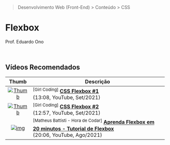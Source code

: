 > Desenvolvimento Web (Front-End) > Conteúdo > CSS

# Flexbox

Prof. Eduardo Ono

<br>

## Vídeos Recomendados

| Thumb | Descrição |
| :-: | --- |
| [![Thumb](https://img.youtube.com/vi/tWWVgogdr98/default.jpg)](https://www.youtube.com/watch?v=tWWVgogdr98 "CSS Flexbox #1") | <sup>[Girl Coding]</sup> [__CSS Flexbox #1__](https://www.youtube.com/watch?v=tWWVgogdr98) <br> (13:08, YouTube, Set/2021)
| [![Thumb](https://img.youtube.com/vi/XREAEN-l5i8/default.jpg)](https://www.youtube.com/watch?v=XREAEN-l5i8 "CSS Flexbox #2") | <sup>[Girl Coding]</sup> [__CSS Flexbox #2__](https://www.youtube.com/watch?v=XREAEN-l5i8) <br> (12:57, YouTube, Set/2021)
| [![img](https://img.youtube.com/vi/P9TrFDNwor4/default.jpg)](https://www.youtube.com/watch?v=P9TrFDNwor4 "Aprenda Flexbox em 20 minutos - Tutorial de Flexbox") | <sup>[Matheus Battisti - Hora de Codar]</sup> [__Aprenda Flexbox em 20 minutos - Tutorial de Flexbox__](https://www.youtube.com/watch?v=P9TrFDNwor4) <br> (20:06, YouTube, Ago/2021)

<br>
